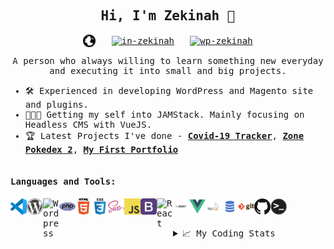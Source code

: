 <samp>
<h2 align="center">Hi, I'm Zekinah 👋</h2>
<p align="center">
<a href="https://www.zekinahlecaros.com/" target="blank"><img align="center" src=https://raw.githubusercontent.com/iconic/open-iconic/master/svg/globe.svg alt="zekinalecaros.com" height="20" width="20" /></a>
&emsp;
<a href="https://ph.linkedin.com/in/zekinah" target="blank"><img align="center" src=https://cdn.jsdelivr.net/npm/simple-icons@3.0.1/icons/linkedin.svg alt="in-zekinah" height="20" width="20" /></a>
  &emsp;
<a href="https://profiles.wordpress.org/zekinah/" target="blank"><img align="center" src=https://cdn.jsdelivr.net/npm/simple-icons@3.0.1/icons/wordpress.svg alt="wp-zekinah" height="20" width="20" /></a>
</p>
<p align="center">
A person who always willing to learn something new everyday and executing it into small and big projects.
</p>

- 🛠 Experienced in developing WordPress and Magento site and plugins.
- 👩🏻‍💻 Getting my self into JAMStack. Mainly focusing on Headless CMS with VueJS.
- 🏆 Latest Projects I've done - **[Covid-19 Tracker](https://github.com/zekinah/pandemiccovid-19)**, **[Zone Pokedex 2](https://github.com/zekinah/zone-pokedex2)**, **[My First Portfolio](https://github.com/zekinah/iamzekinah)** 
<br><br>

#### Languages and Tools:

<img align="left" alt="Visual Studio Code" width="26px" src="https://raw.githubusercontent.com/github/explore/80688e429a7d4ef2fca1e82350fe8e3517d3494d/topics/visual-studio-code/visual-studio-code.png" />
<img align="left" alt="Wordpress" width="26px" src="https://raw.githubusercontent.com/github/explore/80688e429a7d4ef2fca1e82350fe8e3517d3494d/topics/wordpress/wordpress.png" />
<img align="left" alt="Wordpress" width="26px" src="https://avatars.githubusercontent.com/u/168457?s=26" />
<img align="left" alt="PHP" width="26px" src="https://raw.githubusercontent.com/github/explore/80688e429a7d4ef2fca1e82350fe8e3517d3494d/topics/php/php.png" />
<img align="left" alt="HTML5" width="26px" src="https://raw.githubusercontent.com/github/explore/80688e429a7d4ef2fca1e82350fe8e3517d3494d/topics/html/html.png" />
<img align="left" alt="CSS3" width="26px" src="https://raw.githubusercontent.com/github/explore/80688e429a7d4ef2fca1e82350fe8e3517d3494d/topics/css/css.png" />
<img align="left" alt="Sass" width="26px" src="https://raw.githubusercontent.com/github/explore/80688e429a7d4ef2fca1e82350fe8e3517d3494d/topics/sass/sass.png" />
<img align="left" alt="JavaScript" width="26px" src="https://raw.githubusercontent.com/github/explore/80688e429a7d4ef2fca1e82350fe8e3517d3494d/topics/javascript/javascript.png" />
<img align="left" alt="React" width="26px" src="https://raw.githubusercontent.com/github/explore/80688e429a7d4ef2fca1e82350fe8e3517d3494d/topics/bootstrap/bootstrap.png" />
<img align="left" alt="React" width="26px" src="https://avatars.githubusercontent.com/u/22138497?s=26" />
<img align="left" alt="JavaScript" width="26px" src="https://raw.githubusercontent.com/github/explore/80688e429a7d4ef2fca1e82350fe8e3517d3494d/topics/jquery/jquery.png" />
<img align="left" alt="React" width="26px" src="https://raw.githubusercontent.com/github/explore/80688e429a7d4ef2fca1e82350fe8e3517d3494d/topics/vue/vue.png" />
<img align="left" alt="MySQL" width="26px" src="https://raw.githubusercontent.com/github/explore/80688e429a7d4ef2fca1e82350fe8e3517d3494d/topics/mysql/mysql.png" />
<img align="left" alt="SQL" width="26px" src="https://raw.githubusercontent.com/github/explore/80688e429a7d4ef2fca1e82350fe8e3517d3494d/topics/sql/sql.png" />
<img align="left" alt="Git" width="26px" src="https://raw.githubusercontent.com/github/explore/80688e429a7d4ef2fca1e82350fe8e3517d3494d/topics/git/git.png" />
<img align="left" alt="GitHub" width="26px" src="https://raw.githubusercontent.com/github/explore/78df643247d429f6cc873026c0622819ad797942/topics/github/github.png" />
<img align="left" alt="Terminal" width="26px" src="https://raw.githubusercontent.com/github/explore/80688e429a7d4ef2fca1e82350fe8e3517d3494d/topics/terminal/terminal.png" />


<br><br>

<details>
    <summary>📈 My Coding Stats</summary>

<!--START_SECTION:waka-->
**🐱 My GitHub Data** 

> 🏆 607 Contributions in the Year 2021
 > 
> 📦 161.4 kB Used in GitHub's Storage 
 > 
> 🚫 Not Opted to Hire
 > 
> 📜 30 Public Repositories 
 > 
> 🔑 29 Private Repositories  
 > 
**I'm an Early 🐤** 

```text
🌞 Morning    100 commits    ██░░░░░░░░░░░░░░░░░░░░░░░   9.09% 
🌆 Daytime    516 commits    ███████████░░░░░░░░░░░░░░   46.91% 
🌃 Evening    357 commits    ████████░░░░░░░░░░░░░░░░░   32.45% 
🌙 Night      127 commits    ███░░░░░░░░░░░░░░░░░░░░░░   11.55%

```
📅 **I'm Most Productive on Wednesday** 

```text
Monday       149 commits    ███░░░░░░░░░░░░░░░░░░░░░░   13.55% 
Tuesday      137 commits    ███░░░░░░░░░░░░░░░░░░░░░░   12.45% 
Wednesday    200 commits    ████░░░░░░░░░░░░░░░░░░░░░   18.18% 
Thursday     164 commits    ███░░░░░░░░░░░░░░░░░░░░░░   14.91% 
Friday       173 commits    ████░░░░░░░░░░░░░░░░░░░░░   15.73% 
Saturday     137 commits    ███░░░░░░░░░░░░░░░░░░░░░░   12.45% 
Sunday       140 commits    ███░░░░░░░░░░░░░░░░░░░░░░   12.73%

```


📊 **This Week I Spent My Time On** 

```text
💬 Programming Languages: 
PHP                      17 hrs 52 mins      ████████████████░░░░░░░░░   67.41% 
JavaScript               5 hrs 15 mins       █████░░░░░░░░░░░░░░░░░░░░   19.82% 
CSS                      2 hrs 50 mins       ██░░░░░░░░░░░░░░░░░░░░░░░   10.74% 
Text                     20 mins             ░░░░░░░░░░░░░░░░░░░░░░░░░   1.27% 
Other                    7 mins              ░░░░░░░░░░░░░░░░░░░░░░░░░   0.45%

```

**I Mostly Code in PHP** 

```text
PHP                      32 repos            ███████████████░░░░░░░░░░   61.54% 
CSS                      6 repos             ███░░░░░░░░░░░░░░░░░░░░░░   11.54% 
JavaScript               5 repos             ██░░░░░░░░░░░░░░░░░░░░░░░   9.62% 
HTML                     5 repos             ██░░░░░░░░░░░░░░░░░░░░░░░   9.62% 
Vue                      4 repos             ██░░░░░░░░░░░░░░░░░░░░░░░   7.69%

```



 Last Updated on 17/11/2021
<!--END_SECTION:waka-->
</details>
</samp>
